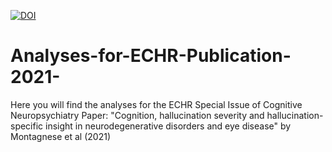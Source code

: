 [![DOI](https://zenodo.org/badge/366144318.svg)](https://zenodo.org/badge/latestdoi/366144318)

# Analyses-for-ECHR-Publication-2021-

Here you will find the analyses for the ECHR Special Issue of Cognitive Neuropsychiatry
Paper: "Cognition, hallucination severity and hallucination-specific insight in neurodegenerative disorders and eye disease" by Montagnese et al (2021)
